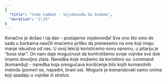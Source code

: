 ```yaml
---
{
  "title": "Code Combat - Vojskovođa da budemo",
  "duration": "2:25"
}
---
```


Konačno je došao i taj dan - postajemo vojskovođa! Sve ono što smo do sada u borbama naučili imaćemo priliku da prenesemo na one koji imaju manje iskustva od nas. U ovoj lekciji koristićemo novu opremu, u pitanju je “boss star”. On nam daje mogućnost da kontrolišemo svoje vojnike sve dok imamo dovoljno zlata. Naredbe koje možemo da koristimo su: command (komanduj) - naredba koja omogućava korišćenje bilo kojih komandnih metoda (pomeri se, napadni, brani se). Moguće je komandovati samo onima koji spadaju u vojnike ili strelce. 


